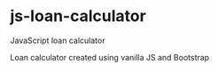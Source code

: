 # js-loan-calculator
JavaScript loan calculator

Loan calculator created using vanilla JS and Bootstrap
